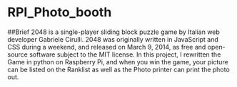 # RPI_Photo_booth

##Brief
2048 is a single-player sliding block puzzle game by Italian web developer Gabriele Cirulli. 2048 was originally written in JavaScript and CSS during a weekend, and released on March 9, 2014, as free and open-source software subject to the MIT license. 
In this project, I rewritten the Game in python on Raspberry Pi, and when you win the game, your picture can be listed on the Ranklist as well as the Photo printer can print the photo out.
